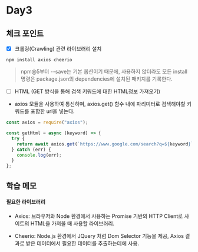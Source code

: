 # Day3

## 체크 포인트

- [x] 크롤링(Crawling) 관련 라이브러리 설치

```shell
npm install axios cheerio
```

> npm@5부터 --save는 기본 옵션이기 때문에, 사용하지 않더라도 모든 install 명령은 package.json의 dependencies에 설치된 패키지를 기록한다.

- [ ] HTML (GET 방식을 통해 검색 키워드에 대한 HTML정보 가져오기)

- axios 모듈을 사용하여 통신하며, axios.get() 함수 내에 파리미터로 검색해야할 키워드를 포함한 url을 넣는다.

```javascript
const axios = require("axios");

const getHtml = async (keyword) => {
  try {
    return await axios.get(`https://www.google.com/search?q=${keyword}`);
  } catch (err) {
    console.log(err);
  }
};
```

## 학습 메모

#### 필요한 라이브러리

- Axios: 브라우저와 Node 환경에서 사용하는 Promise 기반의 HTTP Client로 사이트의 HTML을 가져올 때 사용할 라이브러리.

- Cheerio: Node.js 환경에서 JQuery 처럼 Dom Selector 기능을 제공, Axios 결과로 받은 데이터에서 필요한 데이터를 추출하는데에 사용.
